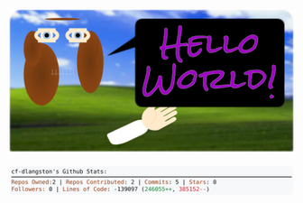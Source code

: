 <!-- 
Version 3.0.28
Built Thu Jul 18 2024 05:30:57 GMT+0000 (Coordinated Universal Time)
-->

<h1 align="center">
  <a href="https://github.com/cf-dlangston/cf-dlangston/tree/master/src" title="Click to View Source">
    <picture width="100%" alt="Dylan">
      <source media="(prefers-color-scheme: dark)" srcset="dylan-dark.svg?version=3.0.28">
      <img src="dylan-light.svg?version=3.0.28" alt="Dylan">
    </picture>
  </a>
</h1>

<div align="center">
  <picture width="100%" alt="Profile Info and Stats">
    <source media="(prefers-color-scheme: dark)" srcset="stats-dark.svg?version=3.0.28">
    <img src="stats-light.svg?version=3.0.28" alt="Profile Info and Stats">
  </picture>
</div>
